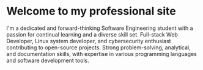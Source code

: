 # Welcome to my professional site

I'm a dedicated and forward-thinking Software Engineering student with a passion for continual learning and a diverse skill set. Full-stack Web Developer, Linux system developer, and cybersecurity enthusiast contributing to open-source projects. Strong problem-solving, analytical, and documentation skills, with expertise in various programming languages and software development tools.
